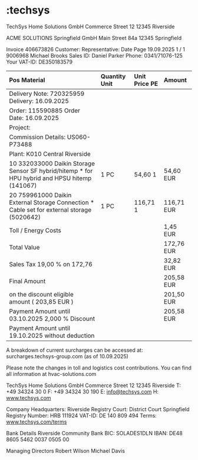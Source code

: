 # :techsys

TechSys Home Solutions GmbH Commerce Street 12 12345 Riverside

ACME SOLUTIONS Springfield GmbH
Main Street 84a
12345 Springfield

Invoice
406673826
Customer:
Representative:
Date
Page
19.09.2025
1 / 1
9006968
Michael Brooks
Sales ID: Daniel Parker
Phone: 0341/71076-125
Your VAT-ID: DE350183579

Pos Material | Quantity Unit | Unit Price PE | Amount
:-- | :-- | :-- | :--
Delivery Note: 720325959 Delivery: 16.09.2025 |
Order: 115590885 Order Date: 16.09.2025 |
Project: |
Commission Details: US060-P73488 |
Plant: K010 Central Riverside |
10 332033000 Daikin Storage Sensor SF hybrid/hitemp * for HPU hybrid and HPSU hitemp (141067) | 1 PC | 54,60 1 | 54,60 EUR
20 759961000 Daikin External Storage Connection * Cable set for external storage (5020642) | 1 PC | 116,71 1 | 116,71 EUR
Toll / Energy Costs |  |  | 1,45 EUR
Total Value |  |  | 172,76 EUR
Sales Tax 19,00 % on 172,76 |  |  | 32,82 EUR
Final Amount |  |  | 205,58 EUR
on the discount eligible amount ( 203,85 EUR ) |  |  | 201,50 EUR
Payment Amount until 03.10.2025 2,000 % Discount |  |  | 205,58 EUR
Payment Amount until 19.10.2025 without deduction |  |  |

A breakdown of current surcharges can be accessed at: surcharges.techsys-group.com (as of 10.09.2025)

Please note the changes in toll and logistics cost contributions. You can find all information at hvac-solutions.com

TechSys Home Solutions GmbH
Commerce Street 12
12345 Riverside
T: +49 34324 30 0
F: +49 34324 30 190
E: info@techsys.com
H: www.techsys.com

Company Headquarters: Riverside
Registry Court: District Court Springfield
Registry Number: HRB 111924
VAT-ID: DE 140 809 494
Terms: www.techsys.com/terms

Bank Details
Riverside Community Bank
BIC: SOLADES1DLN
IBAN: DE48 8605 5462 0037 0505 00

Managing Directors
Robert Wilson
Michael Davis